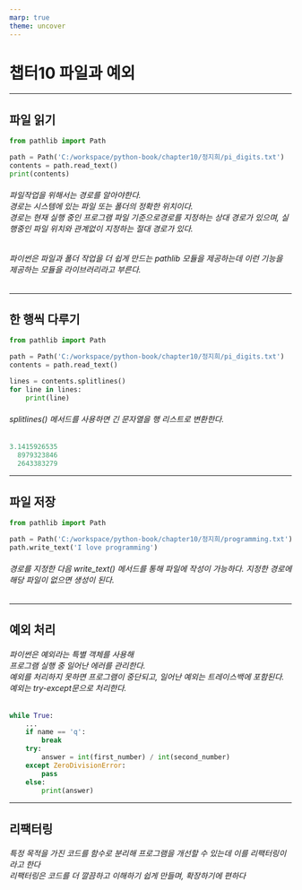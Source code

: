 ```yaml
---
marp: true
theme: uncover
---
```

# **챕터10 파일과 예외**
---
## **파일 읽기**
```python
from pathlib import Path

path = Path('C:/workspace/python-book/chapter10/정지희/pi_digits.txt')
contents = path.read_text()
print(contents)
```
###### 파일작업을 위해서는 경로를 알아야한다. <br>경로는 시스템에 있는 파일 또는 폴더의 정확한 위치이다.<br>경로는 현재 실행 중인 프로그램 파일 기준으로경로를 지정하는 상대 경로가 있으며, 실행중인 파일 위치와 관계없이 지정하는 절대 경로가 있다.<br>
###### 파이썬은 파일과 폴더 작업을 더 쉽게 만드는 pathlib 모듈을 제공하는데 이런 기능을 제공하는 모듈을 라이브러리라고 부른다.
---
## **한 행씩 다루기**
```python
from pathlib import Path

path = Path('C:/workspace/python-book/chapter10/정지희/pi_digits.txt')
contents = path.read_text()

lines = contents.splitlines()
for line in lines:
    print(line)
```
###### splitlines() 메서드를 사용하면 긴 문자열을 행 리스트로 변환한다.
```python
3.1415926535
  8979323846
  2643383279
```
---
## **파일 저장**
```python
from pathlib import Path

path = Path('C:/workspace/python-book/chapter10/정지희/programming.txt')
path.write_text('I love programming')
```
###### 경로를 지정한 다음 write_text() 메서드를 통해 파일에 작성이 가능하다. 지정한 경로에 해당 파일이 없으면 생성이 된다.
---
## **예외 처리**
###### 파이썬은 예외라는 특별 객체를 사용해 <br>프로그램 실행 중 일어난 에러를 관리한다.<br>예외를 처리하지 못하면 프로그램이 중단되고, 일어난 예외는 트레이스백에 포함된다. 예외는 try-except문으로 처리한다.

```python
while True:
    ...
    if name == 'q':
        break
    try:
        answer = int(first_number) / int(second_number)
    except ZeroDivisionError:
        pass
    else:
        print(answer)
```
---
## **리팩터링**
###### 특정 목적을 가진 코드를 함수로 분리해 프로그램을 개선할 수 있는데 이를 리팩터링이라고 한다 <br>리팩터링은 코드를 더 깔끔하고 이해하기 쉽게 만들며, 확장하기에 편하다